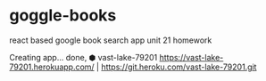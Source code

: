 # goggle-books
react based google book search app unit 21 homework

Creating app... done, ⬢ vast-lake-79201
https://vast-lake-79201.herokuapp.com/ | https://git.heroku.com/vast-lake-79201.git

